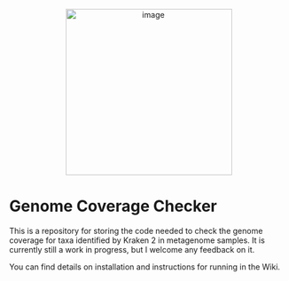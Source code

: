 <p align="center">
  <img src="https://github.com/user-attachments/assets/5e06da2b-70d1-4851-9082-85f7569564bf" alt="image" width="300" />
</p>

# Genome Coverage Checker

This is a repository for storing the code needed to check the genome coverage for taxa identified by Kraken 2 in metagenome samples. It is currently still a work in progress, but I welcome any feedback on it. 

You can find details on installation and instructions for running in the Wiki.

